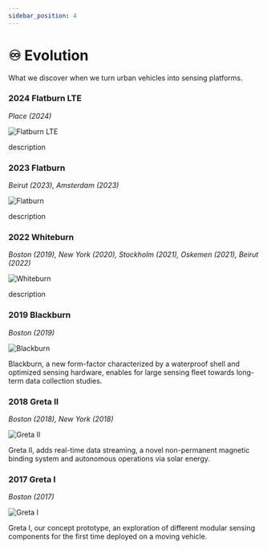 ```yaml
---
sidebar_position: 4
---
```


# ♾️ Evolution

What we discover when we turn urban vehicles into sensing platforms.

### 2024 Flatburn LTE

_Place (2024)_

![Flatburn LTE](@site/static/files/evolution/lte.jpg)

description

### 2023 Flatburn

_Beirut (2023), Amsterdam (2023)_

![Flatburn](@site/static/files/evolution/flatburn.jpg)

description

### 2022 Whiteburn

_Boston (2019), New York (2020), Stockholm (2021), Oskemen (2021), Beirut (2022)_

![Whiteburn](@site/static/files/evolution/whiteburn.jpg)

description

### 2019 Blackburn

_Boston (2019)_

![Blackburn](@site/static/files/evolution/blackburn.jpg)

Blackburn, a new form-factor characterized by a waterproof shell and optimized sensing hardware, enables for large sensing fleet towards long-term data collection studies.

### 2018 Greta II

_Boston (2018), New York (2018)_

![Greta II](@site/static/files/evolution/greta2.jpg)

Greta II, adds real-time data streaming, a novel non-permanent magnetic binding system and autonomous operations via solar energy.

### 2017 Greta I

_Boston (2017)_

![Greta I](@site/static/files/evolution/greta1.jpg)

Greta I, our concept prototype, an exploration of different modular sensing components for the first time deployed on a moving vehicle.
